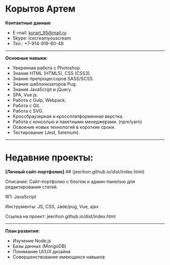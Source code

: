 # Корытов Артем
**Контактные данные**
* E-mail: korart_95@mail.ru
* Skype: icecreamyouscream
* Тел.: +7-914-919-60-48
***

**Основные навыки:**

* Уверенная работа с Photoshop.
* Знание HTML (HTML5), CSS (CSS3).
* Знание препроцессоров SASS/SCSS.
* Знание шаблонизаторов Pug.
* Знания JavaScript и jQuery.
* SPA, Vue.js.
* Работа с Gulp, Webpack.
* Работа с Git.
* Работа с SVG.
* Кроссбраузерная и кроссплатформенная верстка.
* Работа с консолью и пакетными менеджерами. (npm/yarn)
* Освоение новых технологий в короткие сроки.
* Тестирование (Jest, Selenium).
***


# Недавние проекты:

**[Личный сайт-портфолио]** ## (jeerihon.github.io/dist/index.html)

Описание:	Сайт-портфолио с блогом и админ-панелью для редактирования статей.

ЯП:	JavaScript

Инструменты: JS, CSS, Jade/pug, Vue, ajax

Ссылка на проект: jeerihon.github.io/dist/index.html

***

**План развития:**
* Изучение  Node.js
* Базы данных (MongoDB) 
* Понимание UI/UX дизайна
* Совершенствование имеющихся навыков


